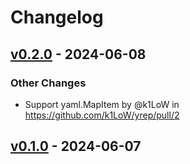 # Changelog

## [v0.2.0](https://github.com/k1LoW/yrep/compare/v0.1.0...v0.2.0) - 2024-06-08
### Other Changes
- Support yaml.MapItem by @k1LoW in https://github.com/k1LoW/yrep/pull/2

## [v0.1.0](https://github.com/k1LoW/yrep/commits/v0.1.0) - 2024-06-07
